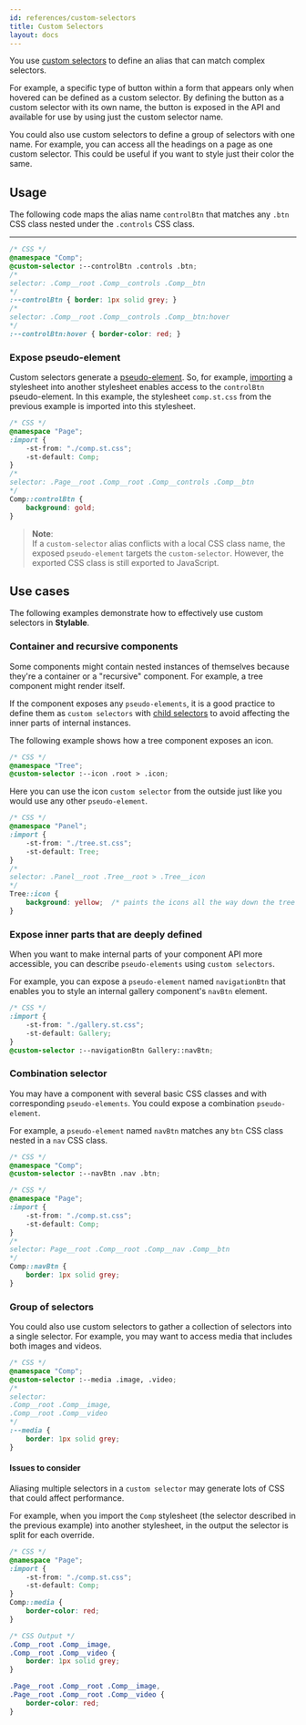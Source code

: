```yaml
---
id: references/custom-selectors
title: Custom Selectors
layout: docs
---
```


You use [custom selectors](https://drafts.csswg.org/css-extensions/#custom-selectors) to define an alias that can match complex selectors. 

For example, a specific type of button within a form that appears only when hovered can be defined as a custom selector. By defining the button as a custom selector with its own name, the button is exposed in the API and available for use by using just the custom selector name.

You could also use custom selectors to define a group of selectors with one name. For example, you can access all the headings on a page as one custom selector. This could be useful if you want to style just their color the same.

## Usage

The following code maps the alias name `controlBtn` that matches any `.btn` CSS class nested under the `.controls` CSS class.

****
```css
/* CSS */
@namespace "Comp";
@custom-selector :--controlBtn .controls .btn;
/* 
selector: .Comp__root .Comp__controls .Comp__btn 
*/
:--controlBtn { border: 1px solid grey; }
/* 
selector: .Comp__root .Comp__controls .Comp__btn:hover 
*/
:--controlBtn:hover { border-color: red; }
```

### Expose pseudo-element

Custom selectors generate a [pseudo-element](./pseudo-elements.md). So, for example, [importing](./imports.md) a stylesheet into another stylesheet enables access to the `controlBtn` pseudo-element. In this example, the stylesheet `comp.st.css` from the previous example is imported into this stylesheet.

```css
/* CSS */
@namespace "Page";
:import {
    -st-from: "./comp.st.css";
    -st-default: Comp;
}
/*
selector: .Page__root .Comp__root .Comp__controls .Comp__btn
*/
Comp::controlBtn { 
    background: gold; 
}
```

> **Note**:    
> If a `custom-selector` alias conflicts with a local CSS class name, the exposed `pseudo-element` targets the `custom-selector`. However, the exported CSS class is still exported to JavaScript.

## Use cases

The following examples demonstrate how to effectively use custom selectors in **Stylable**.

### Container and recursive components

Some components might contain nested instances of themselves because they're a container or a "recursive" component. For example, a tree component might render itself. 

If the component exposes any `pseudo-elements`, it is a good practice to define them as `custom selectors` with [child selectors](https://developer.mozilla.org/en-US/docs/Web/CSS/Child_selectors) to avoid affecting the inner parts of internal instances.

The following example shows how a tree component exposes an icon.

```css
/* CSS */
@namespace "Tree";
@custom-selector :--icon .root > .icon;
```

Here you can use the icon `custom selector` from the outside just like you would use any other `pseudo-element`.

```css
/* CSS */
@namespace "Panel";
:import {
    -st-from: "./tree.st.css";
    -st-default: Tree;
}
/*
selector: .Panel__root .Tree__root > .Tree__icon
*/
Tree::icon {
    background: yellow;  /* paints the icons all the way down the tree */
}
```

### Expose inner parts that are deeply defined

When you want to make internal parts of your component API more accessible, you can describe `pseudo-elements` using `custom selectors`.

For example, you can expose a `pseudo-element` named `navigationBtn` that enables you to style an internal gallery component's `navBtn` element.

```css
/* CSS */
:import {
    -st-from: "./gallery.st.css";
    -st-default: Gallery;
}
@custom-selector :--navigationBtn Gallery::navBtn;
```

### Combination selector

You may have a component with several basic CSS classes and with corresponding `pseudo-elements`. You could expose a combination `pseudo-element`.

For example, a `pseudo-element` named `navBtn` matches any `btn` CSS class nested in a `nav` CSS class.

```css
/* CSS */
@namespace "Comp";
@custom-selector :--navBtn .nav .btn;
```

```css
/* CSS */
@namespace "Page";
:import {
    -st-from: "./comp.st.css";
    -st-default: Comp;
}
/*
selector: Page__root .Comp__root .Comp__nav .Comp__btn
*/
Comp::navBtn { 
    border: 1px solid grey; 
}
```

### Group of selectors

You could also use custom selectors to gather a collection of selectors into a single selector. For example, you may want to access media that includes both images and videos.

```css
/* CSS */
@namespace "Comp";
@custom-selector :--media .image, .video;
/*
selector: 
.Comp__root .Comp__image, 
.Comp__root .Comp__video 
*/
:--media { 
    border: 1px solid grey; 
}
```

#### Issues to consider

Aliasing multiple selectors in a `custom selector` may generate lots of CSS that could affect performance.

For example, when you import the `Comp` stylesheet (the selector described in the previous example) into another stylesheet, in the output the selector is split for each override.

```css
/* CSS */
@namespace "Page";
:import {
    -st-from: "./comp.st.css";
    -st-default: Comp;
}
Comp::media { 
    border-color: red; 
}
```

```css
/* CSS Output */
.Comp__root .Comp__image, 
.Comp__root .Comp__video {
    border: 1px solid grey; 
}

.Page__root .Comp__root .Comp__image, 
.Page__root .Comp__root .Comp__video {
    border-color: red;
}
```

